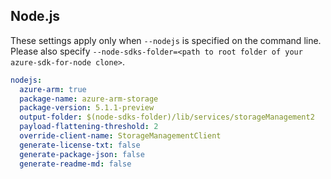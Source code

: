 ## Node.js

These settings apply only when `--nodejs` is specified on the command line.
Please also specify `--node-sdks-folder=<path to root folder of your azure-sdk-for-node clone>`.

``` yaml $(nodejs)
nodejs:
  azure-arm: true
  package-name: azure-arm-storage
  package-version: 5.1.1-preview
  output-folder: $(node-sdks-folder)/lib/services/storageManagement2
  payload-flattening-threshold: 2
  override-client-name: StorageManagementClient
  generate-license-txt: false
  generate-package-json: false
  generate-readme-md: false
```
